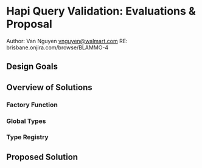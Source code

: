 # Hapi Query Validation: Evaluations & Proposal

Author: Van Nguyen <vnguyen@walmart.com>
RE: brisbane.onjira.com/browse/BLAMMO-4

## Design Goals

## Overview of Solutions

### Factory Function

### Global Types

### Type Registry

## Proposed Solution